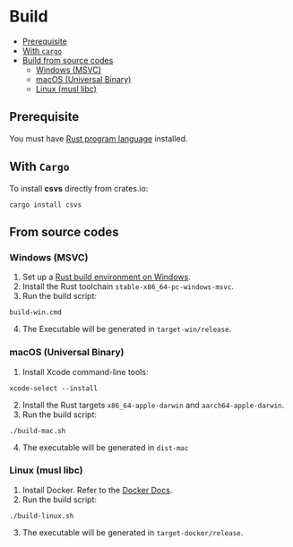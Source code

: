 # Build

- [Prerequisite](#prerequisite)
- [With `cargo`](#with-cargo)
- [Build from source codes](#build-from-source-codes)
    - [Windows (MSVC)](#windows-msvc)
    - [macOS (Universal Binary)](#macos-universal-binary)
    - [Linux (musl libc)](#linux-musl-libc)

## Prerequisite

You must have [Rust program language](https://www.rust-lang.org/tools/install) installed.

## With `Cargo`

To install **csvs** directly from crates.io:

```shell
cargo install csvs
```

## From source codes

### Windows (MSVC)

1. Set up a [Rust build environment on Windows](https://learn.microsoft.com/ja-jp/windows/dev-environment/rust/setup).
2. Install the Rust toolchain `stable-x86_64-pc-windows-msvc`.
3. Run the build script:

```shell
build-win.cmd
```

4. The Executable will be generated in `target-win/release`.

### macOS (Universal Binary)

1. Install Xcode command-line tools:

```shell
xcode-select --install
```

2. Install the Rust targets `x86_64-apple-darwin` and `aarch64-apple-darwin`.
3. Run the build script:

```shell
./build-mac.sh
```

4. The executable will be generated in `dist-mac`

### Linux (musl libc)

1. Install Docker. Refer to the [Docker Docs](https://docs.docker.com/engine/install/).
2. Run the build script:

```shell
./build-linux.sh
```

3. The executable will be generated in `target-docker/release`.
